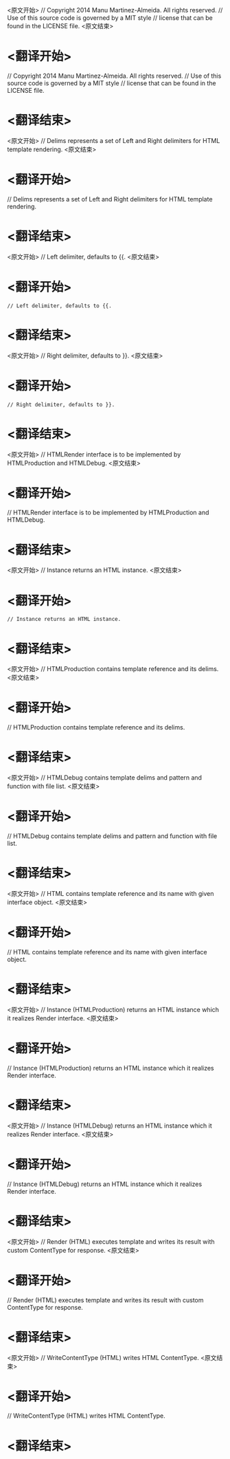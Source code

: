 
<原文开始>
// Copyright 2014 Manu Martinez-Almeida. All rights reserved.
// Use of this source code is governed by a MIT style
// license that can be found in the LICENSE file.
<原文结束>

# <翻译开始>
// Copyright 2014 Manu Martinez-Almeida. All rights reserved.
// Use of this source code is governed by a MIT style
// license that can be found in the LICENSE file.
# <翻译结束>


<原文开始>
// Delims represents a set of Left and Right delimiters for HTML template rendering.
<原文结束>

# <翻译开始>
// Delims represents a set of Left and Right delimiters for HTML template rendering.
# <翻译结束>


<原文开始>
	// Left delimiter, defaults to {{.
<原文结束>

# <翻译开始>
	// Left delimiter, defaults to {{.
# <翻译结束>


<原文开始>
	// Right delimiter, defaults to }}.
<原文结束>

# <翻译开始>
	// Right delimiter, defaults to }}.
# <翻译结束>


<原文开始>
// HTMLRender interface is to be implemented by HTMLProduction and HTMLDebug.
<原文结束>

# <翻译开始>
// HTMLRender interface is to be implemented by HTMLProduction and HTMLDebug.
# <翻译结束>


<原文开始>
	// Instance returns an HTML instance.
<原文结束>

# <翻译开始>
	// Instance returns an HTML instance.
# <翻译结束>


<原文开始>
// HTMLProduction contains template reference and its delims.
<原文结束>

# <翻译开始>
// HTMLProduction contains template reference and its delims.
# <翻译结束>


<原文开始>
// HTMLDebug contains template delims and pattern and function with file list.
<原文结束>

# <翻译开始>
// HTMLDebug contains template delims and pattern and function with file list.
# <翻译结束>


<原文开始>
// HTML contains template reference and its name with given interface object.
<原文结束>

# <翻译开始>
// HTML contains template reference and its name with given interface object.
# <翻译结束>


<原文开始>
// Instance (HTMLProduction) returns an HTML instance which it realizes Render interface.
<原文结束>

# <翻译开始>
// Instance (HTMLProduction) returns an HTML instance which it realizes Render interface.
# <翻译结束>


<原文开始>
// Instance (HTMLDebug) returns an HTML instance which it realizes Render interface.
<原文结束>

# <翻译开始>
// Instance (HTMLDebug) returns an HTML instance which it realizes Render interface.
# <翻译结束>


<原文开始>
// Render (HTML) executes template and writes its result with custom ContentType for response.
<原文结束>

# <翻译开始>
// Render (HTML) executes template and writes its result with custom ContentType for response.
# <翻译结束>


<原文开始>
// WriteContentType (HTML) writes HTML ContentType.
<原文结束>

# <翻译开始>
// WriteContentType (HTML) writes HTML ContentType.
# <翻译结束>

